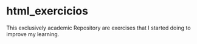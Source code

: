 # html_exercicios
This exclusively academic Repository are exercises that I started doing to improve my learning.
